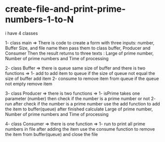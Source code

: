 # create-file-and-print-prime-numbers-1-to-N

i have 4 classes

1- class main => There is code to create a form with three inputs: number, Buffer Size, and file name then pass them to class buffer, Producer and Consumer
   Then the result returns to three texts : Large of prime number, Number of prime numbers and Time of processing

2- class Buffer => there is queue same size of buffer and there is two functions => 
  1- add to add item to queue if the size of queue not equal the size of buffer add item 
  2- consume to remove item from queue if the queue not empty remove item 
  
3- class Producer => there is two functions => 
  1- isPrime takes one parameter (number) then check if the number is a prime number or not 
  2- run after check if the number is a prime number use the add function to add the item to buffer(queue) after finished calculate Large of prime number,
    Number of prime numbers and Time of processing
   
4- class Consumer => there is one function =>
  1- run to print all  prime numbers in file after adding the item use the consume function to remove the item from buffer(queue) and close the file 
